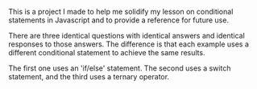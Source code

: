 This is a project I made to help me solidify my lesson on conditional statements in Javascript and to provide a reference for future use. 

There are three identical questions with identical answers and identical responses to those answers. The difference is that each example uses a different conditional statement to achieve the same results.

The first one uses an 'if/else' statement. The second uses a switch statement, and the third uses a ternary operator.

